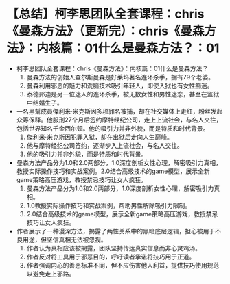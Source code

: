 # 【总结】柯李思团队全套课程：chris《曼森方法》（更新完）：chris《曼森方法》：内核篇：01什么是曼森方法？：01

-   柯李思团队全套课程：chris《曼森方法》：内核篇：01什么是曼森方法？
    1.  曼森方法的创始人查尔斯曼森是好莱坞著名连环杀手，拥有79个老婆。
    2.  曼森利用邪恶的魅力和洗脑技术吸引年轻人，即使入狱也有女性痴迷。
    3.  泰德邦迪是另一位迷人的连环杀手，被无数女性和男性迷恋，甚至在监狱中结婚生子。
-   一名黑幫成員傑利米·米克斯因多项罪名被捕，却在社交媒体上走红，粉丝发起众筹保释。他服刑27个月后签约摩特经纪公司，走上上流社会，与名人交往，包括世界知名千金西尔顿。他的吸引力并非外貌，而是特质和时代背景。
    1.  傑利米·米克斯因犯罪入狱，却在出狱后走向人生巅峰。
    2.  他与摩特经纪公司签约，逐渐步入上流社会，与名人交往。
    3.  他的吸引力并非外貌，而是特质和时代背景。
-   曼森方法产品分为1.0和2.0两部分，1.0深度剖析女性心理，解密吸引力真相，教授实际操作技巧和实战案例。2.0结合高级技术的game模型，展示全新game策略高压游戏，教授禁忌技巧让女人疯狂。
    1.  曼森方法产品分为1.0和2.0两部分，1.0深度剖析女性心理，解密吸引力真相。
    2.  1.0教授实际操作技巧和实战案例，帮助男性解除吸引力限制。
    3.  2.0结合高级技术的game模型，展示全新game策略高压游戏，教授禁忌技巧让女人疯狂。
-   作者展示了一种漫深方法，揭露了两性关系中的黑暗底层逻辑，担心被用于不良用途，但坚信真相无法被忽视。
    1.  作者认为真相应该被揭露，团队坚持传达真实信息而非心灵鸡汤。
    2.  作者反对将工具用于邪恶目的，呼吁读者承诺将技巧用于正道。
    3.  作者强调内心的善恶标准不同，但不应伤害他人利益，提供技巧使用规范以避免走上邪路。